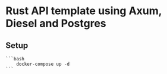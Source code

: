 # Rust API template using Axum, Diesel and Postgres

## Setup

    ```bash
        docker-compose up -d
    ```
